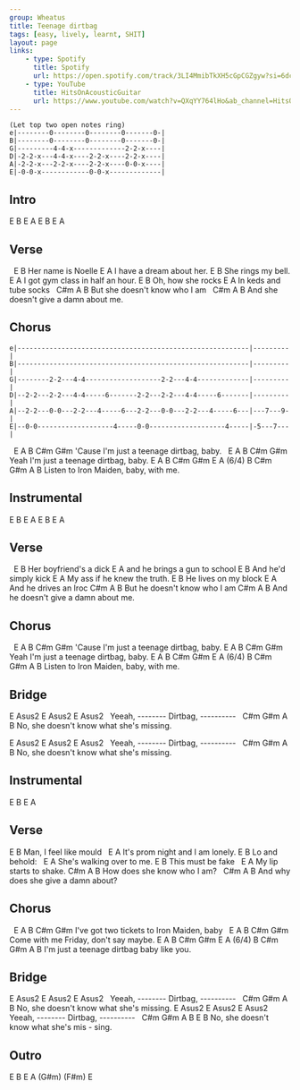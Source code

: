 ```yaml
---
group: Wheatus
title: Teenage dirtbag
tags: [easy, lively, learnt, SHIT]
layout: page
links:
    - type: Spotify
      title: Spotify
      url: https://open.spotify.com/track/3LI4MmibTkXH5cGpCGZgyw?si=6dcc7c79827a418d
    - type: YouTube
      title: HitsOnAcousticGuitar
      url: https://www.youtube.com/watch?v=QXqYY764lHo&ab_channel=HitsOnAcousticGuitar
---
```


```chordpro
(Let top two open notes ring)
e|--------0--------0--------0-------0-|
B|--------0--------0--------0-------0-|
G|---------4-4-x-------------2-2-x----|
D|-2-2-x---4-4-x----2-2-x----2-2-x----|
A|-2-2-x---2-2-x----2-2-x----0-0-x----|
E|-0-0-x------------0-0-x-------------|
```

## Intro

E B E A E B E A

## Verse

&nbsp;   E          B
Her name is Noelle
E            A
I have a dream about her.
E             B
She rings my bell.
      E              A
I got gym class in half an hour.
E            B
Oh, how she rocks
   E              A
In keds and tube socks
&nbsp;   C#m          A          B
But she doesn't know who I am
&nbsp;   C#m          A      B
And she doesn't give a damn about me.

## Chorus

```chordpro
e|----------------------------------------------------------|---------|
B|----------------------------------------------------------|---------|
G|--------2-2---4-4-------------------2-2---4-4-------------|---------|
D|--2-2---2-2---4-4-----6-------2-2---2-2---4-4-----6-------|---------|
A|--2-2---0-0---2-2---4-----6---2-2---0-0---2-2---4-----6---|---7---9-|
E|--0-0-------------------4-----0-0-------------------4-----|-5---7---|
```

&nbsp;      E          A         B      C#m    G#m
'Cause I'm just a teenage dirtbag, baby.
&nbsp;    E          A         B      C#m     G#m
Yeah I'm just a teenage dirtbag, baby.
E         A       B    C#m   G#m   E  A (6/4) B C#m G#m A B
Listen to Iron Maiden, baby, with me.

## Instrumental

E B E A E B E A

## Verse

&nbsp;   E           B
Her boyfriend's a dick
E            A
and he brings a gun to school
E             B
And he'd simply kick
  E              A
My ass if he knew the truth.
E            B
He lives on my block
E            A
And he drives an Iroc
    C#m          A          B
But he doesn't know who I am
    C#m          A          B
And he doesn't give a damn about me.

## Chorus

&nbsp;      E          A         B      C#m    G#m
'Cause I'm just a teenage dirtbag, baby.
     E          A         B      C#m     G#m
Yeah I'm just a teenage dirtbag, baby.
E         A       B    C#m   G#m   E  A (6/4) B C#m G#m A B
Listen to Iron Maiden, baby, with me.

## Bridge

E  Asus2    E   Asus2         E    Asus2
&nbsp;       Yeeah, -------- Dirtbag, ----------
&nbsp;   C#m      G#m     A           B
No, she doesn't know what she's missing.

E  Asus2    E   Asus2         E    Asus2
&nbsp;       Yeeah, -------- Dirtbag, ----------
&nbsp;   C#m      G#m     A           B
No, she doesn't know what she's missing.

## Instrumental

E B E A

## Verse

E             B
Man, I feel like mould
&nbsp; E              A
It's prom night and I am lonely.
E             B
Lo and behold:
&nbsp; E              A
She's walking over to me.
E             B
This must be fake
&nbsp; E              A
My lip starts to shake.
C#m          A          B
How does she know who I am?
&nbsp;   C#m          A          B
And why does she give a damn about?

## Chorus

&nbsp;      E          A         B      C#m    G#m
I've got two tickets to Iron Maiden, baby
&nbsp;   E          A         B      C#m     G#m
Come with me Friday, don't say maybe.
E         A       B    C#m   G#m   E  A (6/4) B C#m G#m A B
I'm just a teenage dirtbag baby like you.

## Bridge

E  Asus2    E   Asus2         E    Asus2
&nbsp;       Yeeah, -------- Dirtbag, ----------
&nbsp;   C#m      G#m     A           B
No, she doesn't know what she's missing.
E  Asus2    E   Asus2         E    Asus2
&nbsp;       Yeeah, -------- Dirtbag, ----------
&nbsp;   C#m      G#m     A        B     E     B
No, she doesn't know what she's     mis - sing.

## Outro

E B E    A (G#m) (F#m) E
